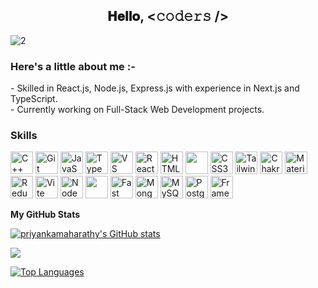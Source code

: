 ## <div align="center">𝐇𝐞𝐥𝐥𝐨, <𝚌𝚘𝚍𝚎𝚛𝚜 /></div>
![2](https://github.com/user-attachments/assets/3c145f98-8845-451b-9574-028c8e782427)

<h3 align="left">Here's a little about me :-</h3>

<p align="left">- Skilled in React.js, Node.js, Express.js with experience in Next.js and TypeScript.<br>- Currently working on Full-Stack Web Development projects.</p>

### Skills

<p align="left">
<a href="https://docs.microsoft.com/en-us/cpp/?view=msvc-170" target="_blank" rel="noreferrer"><img src="https://raw.githubusercontent.com/danielcranney/readme-generator/main/public/icons/skills/cplusplus-colored.svg" width="36" height="36" alt="C++" /></a> <a href="https://git-scm.com/" target="_blank" rel="noreferrer"><img src="https://raw.githubusercontent.com/danielcranney/readme-generator/main/public/icons/skills/git-colored.svg" width="36" height="36" alt="Git" /></a> <a href="https://developer.mozilla.org/en-US/docs/Web/JavaScript" target="_blank" rel="noreferrer"><img src="https://raw.githubusercontent.com/danielcranney/readme-generator/main/public/icons/skills/javascript-colored.svg" width="36" height="36" alt="JavaScript" /></a> <a href="https://www.typescriptlang.org/" target="_blank" rel="noreferrer"><img src="https://raw.githubusercontent.com/danielcranney/readme-generator/main/public/icons/skills/typescript-colored.svg" width="36" height="36" alt="TypeScript" /></a> <a href="https://code.visualstudio.com/" target="_blank" rel="noreferrer"> <img src="https://raw.githubusercontent.com/danielcranney/readme-generator/main/public/icons/skills/visualstudiocode.svg" width="36" height="36" alt="VS Code" /></a> <a href="https://reactjs.org/" target="_blank" rel="noreferrer"> <img src="https://raw.githubusercontent.com/danielcranney/readme-generator/main/public/icons/skills/react-colored.svg" width="36" height="36" alt="React" /></a> <a href="https://developer.mozilla.org/en-US/docs/Glossary/HTML5" target="_blank" rel="noreferrer"><img src="https://raw.githubusercontent.com/danielcranney/readme-generator/main/public/icons/skills/html5-colored.svg" width="36" height="36" alt="HTML5" /></a> <a href="https://nextjs.org/docs" target="_blank" rel="noreferrer"> <img src="https://devicon-website.vercel.app/api/nextjs/line.svg?color=%235F10F3" width="36" height="36"></img></a> <a href="https://www.w3.org/TR/CSS/#css" target="_blank" rel="noreferrer"> <img src="https://raw.githubusercontent.com/danielcranney/readme-generator/main/public/icons/skills/css3-colored.svg" width="36" height="36" alt="CSS3" /></a> <a href="https://tailwindcss.com/" target="_blank" rel="noreferrer"> <img src="https://raw.githubusercontent.com/danielcranney/readme-generator/main/public/icons/skills/tailwindcss-colored.svg" width="36" height="36" alt="TailwindCSS" /></a> <a href="https://chakra-ui.com/" target="_blank" rel="noreferrer"> <img src="https://raw.githubusercontent.com/danielcranney/readme-generator/main/public/icons/skills/chakra-colored.svg" width="36" height="36" alt="Chakra UI" /></a> <a href="https://mui.com/" target="_blank" rel="noreferrer"> <img src="https://raw.githubusercontent.com/danielcranney/readme-generator/main/public/icons/skills/materialui-colored.svg" width="36" height="36" alt="Material UI" /></a> <a href="https://redux.js.org/" target="_blank" rel="noreferrer"> <img src="https://raw.githubusercontent.com/danielcranney/readme-generator/main/public/icons/skills/redux-colored.svg" width="36" height="36" alt="Redux" /></a> <a href="https://vitejs.dev/" target="_blank" rel="noreferrer"> <img src="https://raw.githubusercontent.com/danielcranney/readme-generator/main/public/icons/skills/vite-colored.svg" width="36" height="36" alt="Vite" /></a> <a href="https://nodejs.org/en/" target="_blank" rel="noreferrer"> <img src="https://raw.githubusercontent.com/danielcranney/readme-generator/main/public/icons/skills/nodejs-colored.svg" width="36" height="36" alt="NodeJS" /></a> <a href="https://expressjs.com/" target="_blank" rel="noreferrer"> <img src="https://devicon-website.vercel.app/api/express/original.svg?color=%23D8F810" width="36" height="36"></img></a> <a href="https://fastapi.tiangolo.com/" target="_blank" rel="noreferrer"> <img src="https://raw.githubusercontent.com/danielcranney/readme-generator/main/public/icons/skills/fastapi-colored.svg" width="36" height="36" alt="Fast API" /></a> <a href="https://www.mongodb.com/" target="_blank" rel="noreferrer"> <img src="https://raw.githubusercontent.com/danielcranney/readme-generator/main/public/icons/skills/mongodb-colored.svg" width="36" height="36" alt="MongoDB" /></a> <a href="https://www.mysql.com/" target="_blank" rel="noreferrer"> <img src="https://raw.githubusercontent.com/danielcranney/readme-generator/main/public/icons/skills/mysql-colored.svg" width="36" height="36" alt="MySQL" /></a> <a href="https://www.postgresql.org/" target="_blank" rel="noreferrer"> <img src="https://raw.githubusercontent.com/danielcranney/readme-generator/main/public/icons/skills/postgresql-colored.svg" width="36" height="36" alt="PostgreSQL" /></a> <a href="https://framer.com" target="_blank" rel="noreferrer"> <img src="https://raw.githubusercontent.com/danielcranney/readme-generator/main/public/icons/skills/framer-colored.svg" width="36" height="36" alt="Framer" /> </a>
</p>

<b>My GitHub Stats</b>

<a href="http://www.github.com/priyankamaharathy"><img src="https://github-readme-stats.vercel.app/api?username=priyankamaharathy&show_icons=true&hide=stars,prs,issues,&title_color=ffffff&text_color=84cc16&icon_color=14b8a6&bg_color=312e81&hide_border=true&show_icons=true" alt="priyankamaharathy's GitHub stats" /></a>

<a href="http://www.github.com/priyankamaharathy"><img src="https://github-readme-streak-stats.herokuapp.com/?user=priyankamaharathy&stroke=84cc16&background=312e81&ring=ffffff&fire=ffffff&currStreakNum=84cc16&currStreakLabel=ffffff&sideNums=84cc16&sideLabels=84cc16&dates=84cc16&hide_border=true" /></a>

<a href="https://github.com/priyankamaharathy" align="left"><img src="https://github-readme-stats.vercel.app/api/top-langs/?username=priyankamaharathy&langs_count=10&title_color=ffffff&text_color=84cc16&icon_color=14b8a6&bg_color=312e81&hide_border=true&locale=en&custom_title=Top%20%Languages" alt="Top Languages" /></a>

